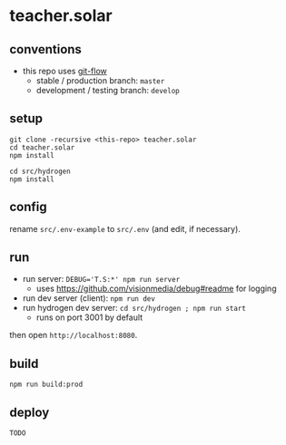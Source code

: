 # teacher.solar

## conventions

- this repo uses [git-flow](https://www.atlassian.com/git/tutorials/comparing-workflows/gitflow-workflow)
	- stable / production branch: `master`
	- development / testing branch: `develop`


## setup

```shell
git clone -recursive <this-repo> teacher.solar
cd teacher.solar
npm install

cd src/hydrogen
npm install
```


## config

rename `src/.env-example` to `src/.env` (and edit, if necessary).


## run

- run server: `DEBUG='T.S:*' npm run server`
	- uses https://github.com/visionmedia/debug#readme for logging
- run dev server (client): `npm run dev`
- run hydrogen dev server: `cd src/hydrogen ; npm run start`
	- runs on port 3001 by default

then open `http://localhost:8080`.


## build

```shell
npm run build:prod
```


## deploy

`TODO`
